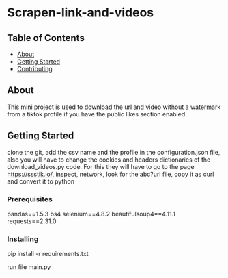 # Scrapen-link-and-videos

## Table of Contents

- [About](#about)
- [Getting Started](#getting_started)
- [Contributing](../CONTRIBUTING.md)

## About <a name = "about"></a>

This mini project is used to download the url and video without a watermark from a tiktok profile if you have the public likes section enabled

## Getting Started <a name = "getting_started"></a>

clone the git, add the csv name and the profile in the configuration.json file, also you will have to change the cookies and headers dictionaries of the download_videos.py code. For this they will have to go to the page https://ssstik.io/, inspect, network, look for the abc?url file, copy it as curl and convert it to python

### Prerequisites

pandas==1.5.3
bs4
selenium==4.8.2
beautifulsoup4==4.11.1
requests==2.31.0

### Installing

pip install -r requirements.txt

run file main.py
